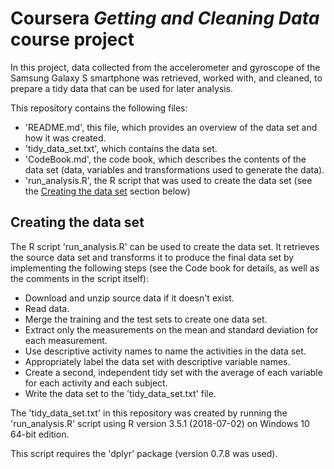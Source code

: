 # Coursera *Getting and Cleaning Data* course project

In this project, data collected from the accelerometer and gyroscope of the Samsung Galaxy S smartphone was retrieved, worked with, and cleaned, to prepare a tidy data that can be used for later analysis.

This repository contains the following files:

- 'README.md', this file, which provides an overview of the data set and how it was created.
- 'tidy_data_set.txt', which contains the data set.
- 'CodeBook.md', the code book, which describes the contents of the data set (data, variables and transformations used to generate the data).
- 'run_analysis.R', the R script that was used to create the data set (see the [Creating the data set](#creating-data-set) section below) 

## Creating the data set <a name="creating-data-set"></a>

The R script 'run_analysis.R' can be used to create the data set. It retrieves the source data set and transforms it to produce the final data set by implementing the following steps (see the Code book for details, as well as the comments in the script itself):

- Download and unzip source data if it doesn't exist.
- Read data.
- Merge the training and the test sets to create one data set.
- Extract only the measurements on the mean and standard deviation for each measurement.
- Use descriptive activity names to name the activities in the data set.
- Appropriately label the data set with descriptive variable names.
- Create a second, independent tidy set with the average of each variable for each activity and each subject.
- Write the data set to the 'tidy_data_set.txt' file.

The 'tidy_data_set.txt' in this repository was created by running the 'run_analysis.R' script using R version 3.5.1 (2018-07-02) on Windows 10 64-bit edition.

This script requires the 'dplyr' package (version 0.7.8 was used).